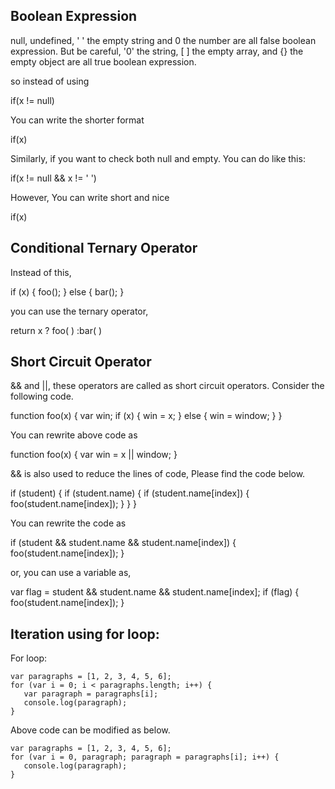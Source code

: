 
## Boolean Expression

null, undefined, ' ' the empty string and 0 the number are all false boolean expression.
But be careful, '0' the string, [ ] the empty array, and {} the empty object are all true boolean expression.

so instead of using

   if(x != null)

You can write the shorter format
   
   if(x)

Similarly, if you want to check both null and empty. You can do like this:

   if(x != null && x != ' ')

However, You can write short and nice
   
   if(x)

## Conditional Ternary Operator

Instead of this,

   if (x) {
      foo();
   } else {
      bar();
   }

you can use the ternary operator,

return x ? foo( ) :bar( )

## Short Circuit Operator

&& and ||, these operators are called as short circuit operators. Consider the following code.

   function foo(x) {
      var win;
      if (x) {
         win = x;
      } else {
         win = window;
      }
   }

You can rewrite above code as 

   function foo(x) {
      var win = x || window;
   }

&& is also used to reduce the lines of code, Please find the code below.

   if (student) {
      if (student.name) {
         if (student.name[index]) {
            foo(student.name[index]);
         }
      }
   }

You can rewrite the code as

   if (student && student.name && student.name[index]) {
      foo(student.name[index]);
   }

or, you can use a variable as,

   var flag = student && student.name && student.name[index];
   if (flag) {
      foo(student.name[index]);
   }

## Iteration using for loop:

For loop:

    var paragraphs = [1, 2, 3, 4, 5, 6];
    for (var i = 0; i < paragraphs.length; i++) {
       var paragraph = paragraphs[i];
       console.log(paragraph);
    }

Above code can be modified as below.

    var paragraphs = [1, 2, 3, 4, 5, 6];
    for (var i = 0, paragraph; paragraph = paragraphs[i]; i++) {
       console.log(paragraph);
    }

